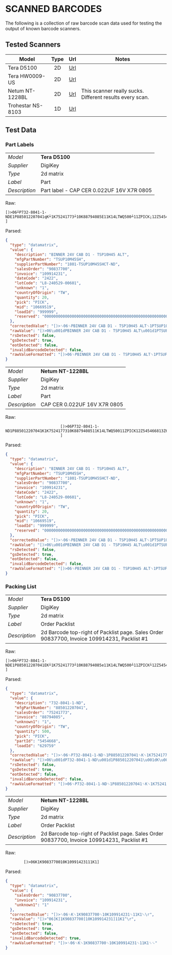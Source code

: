 # SCANNED BARCODES
The following is a collection of raw barcode scan data used for testing the output of known barcode scanners.

## Tested Scanners

| Model | Type | Url | Notes |
| ----- | :----: | :---: | ----- |
| Tera D5100 | 2D | [Url](https://tera-digital.com/products/d5100-2d-wireless-barcode-scanner-wholesale)||
| Tera HW0009-US | 2D | [Url](https://tera-digital.com/products/hw0009-2d-wireless-barcode-scanner-with-display-screen-wholesale)||
| Netum NT-1228BL | 2D | [Url](https://www.netum.net/products/nt-1228bl-bluetooth-2d-barcode-scanner-read-1d-qr-code?srsltid=AfmBOorC0t0gDld-uEfTg-MDjJgUZbNfK0f2A1jwF_Tc8bArT4NpNfF0)|This scanner really sucks. Different results every scan.|
| Trohestar NS-8103 | 1D | [Url](https://trohestar.com/product/trohestar-wireless-barcode-scanner-1d/)||

## Test Data

### Part Labels

| | |
| --- | --- |
| *Model* | __Tera D5100__ |
| *Supplier* | DigiKey |
| *Type* | 2d matrix |
| *Label* | Part |
| *Description* | Part label - CAP CER 0.022UF 16V X7R 0805 |
Raw:
```
[)>06┴P732-8041-1-NDE1P885012207041qK┴1K75241773┴10K88794085E11K14LTWQ500┴11ZPICK¡12Z5454668┴13Z629759Á20Z0000000000000000000000000000000000000000000000000000000000000000000000000000000000000000000000000000000000000000000000000000000000000000000000000000000000000000000000000000000000000
]
```
Parsed:
```json
{
  "type": "datamatrix",
  "value": {
    "description": "BINNER 24V CAB D1 - TSP10H45 ALT",
    "mfgPartNumber": "TSUP10M45SH",
    "supplierPartNumber": "1801-TSUP10M45SHCT-ND",
    "salesOrder": "90837700",
    "invoice": "109914231",
    "dateCode": "2422",
    "lotCode": "L8-240529-00601",
    "unknown": "1",
    "countryOfOrigin": "TW",
    "quantity": 20,
    "pick": "PICK",
    "mid": "10669519",
    "loadId": "999999",
    "reserved": "0000000000000000000000000000000000000000000000000000000"
  },
  "correctedValue": "[)>␞06␝PBINNER 24V CAB D1 - TSP10H45 ALT␝1PTSUP10M45SH␝30P1801-TSUP10M45SHCT-ND␝K␝1K90837700␝10K109914231␝9D2422␝1TL8-240529-00601␝11K1␝4LTW␝Q20␝11ZPICK␝12Z10669519␝13Z999999␝20Z0000000000000000000000000000000000000000000000000000000\r␄\r",
  "rawValue": "[)>06\u001dPBINNER 24V CAB D1 - TSP10H45 ALT\u001d1PTSUP10M45SH\u001d30P1801-TSUP10M45SHCT-ND\u001dK\u001d1K90837700\u001d10K109914231\u001d9D2422\u001d1TL8-240529-00601\u001d11K1\u001d4LTW\u001dQ20\u001d11ZPICK\u001d12Z10669519\u001d13Z999999\u001d20Z0000000000000000000000000000000000000000000000000000000\r",
  "rsDetected": false,
  "gsDetected": true,
  "eotDetected": false,
  "invalidBarcodeDetected": false,
  "rawValueFormatted": "[)>06␝PBINNER 24V CAB D1 - TSP10H45 ALT␝1PTSUP10M45SH␝30P1801-TSUP10M45SHCT-ND␝K␝1K90837700␝10K109914231␝9D2422␝1TL8-240529-00601␝11K1␝4LTW␝Q20␝11ZPICK␝12Z10669519␝13Z999999␝20Z0000000000000000000000000000000000000000000000000000000␍"
}
```

| | |
| --- | --- |
| *Model* | __Netum NT-1228BL__ |
| *Supplier* | DigiKey |
| *Type* | 2d matrix |
| *Label* | Part |
| *Description* | CAP CER 0.022UF 16V X7R 0805 |
Raw:
```
                        [)>06P732-8041-1-ND1P885012207041K1K7524177310K8879408511K14LTWQ50011ZPICK12Z545466813Z62975920Z0000000000000000000000000000000000000000000000000000000000000000000000000000000000000000000000000000000000000000000000000000000000000000000000000000000000000000000000000000000000000
                        ]
```
Parsed:
```json
{
  "type": "datamatrix",
  "value": {
    "description": "BINNER 24V CAB D1 - TSP10H45 ALT",
    "mfgPartNumber": "TSUP10M45SH",
    "supplierPartNumber": "1801-TSUP10M45SHCT-ND",
    "salesOrder": "90837700",
    "invoice": "109914231",
    "dateCode": "2422",
    "lotCode": "L8-240529-00601",
    "unknown": "1",
    "countryOfOrigin": "TW",
    "quantity": 20,
    "pick": "PICK",
    "mid": "10669519",
    "loadId": "999999",
    "reserved": "0000000000000000000000000000000000000000000000000000000"
  },
  "correctedValue": "[)>␞06␝PBINNER 24V CAB D1 - TSP10H45 ALT␝1PTSUP10M45SH␝30P1801-TSUP10M45SHCT-ND␝K␝1K90837700␝10K109914231␝9D2422␝1TL8-240529-00601␝11K1␝4LTW␝Q20␝11ZPICK␝12Z10669519␝13Z999999␝20Z0000000000000000000000000000000000000000000000000000000\r␄\r",
  "rawValue": "[)>06\u001dPBINNER 24V CAB D1 - TSP10H45 ALT\u001d1PTSUP10M45SH\u001d30P1801-TSUP10M45SHCT-ND\u001dK\u001d1K90837700\u001d10K109914231\u001d9D2422\u001d1TL8-240529-00601\u001d11K1\u001d4LTW\u001dQ20\u001d11ZPICK\u001d12Z10669519\u001d13Z999999\u001d20Z0000000000000000000000000000000000000000000000000000000\r",
  "rsDetected": false,
  "gsDetected": true,
  "eotDetected": false,
  "invalidBarcodeDetected": false,
  "rawValueFormatted": "[)>06␝PBINNER 24V CAB D1 - TSP10H45 ALT␝1PTSUP10M45SH␝30P1801-TSUP10M45SHCT-ND␝K␝1K90837700␝10K109914231␝9D2422␝1TL8-240529-00601␝11K1␝4LTW␝Q20␝11ZPICK␝12Z10669519␝13Z999999␝20Z0000000000000000000000000000000000000000000000000000000␍"
}
```

### Packing List

| | |
| --- | --- |
| *Model* | __Tera D5100__ |
| *Supplier* | DigiKey |
| *Type* | 2d matrix |
| *Label* | Order Packlist |
| *Description* | 2d Barcode top-right of Packlist page. Sales Order 90837700, Invoice 109914231, Packlist #1 |
Raw:
```
[)>06┴P732-8041-1-NDE1P885012207041EK┴1K75241773┴10K88794085e11K14LTWQ500┴11ZPICK┴12Z5454668┴13Z629759┴20Z0000000000000000000000000000000000000000000000000000000000000000000000000000000000000000000000000000000000000000000000000000000000000000000000000000000000000000000000000000000000000
]
```
Parsed:
```json
{
  "type": "datamatrix",
  "value": {
    "description": "732-8041-1-ND",
    "mfgPartNumber": "885012207041",
    "salesOrder": "75241773",
    "invoice": "88794085",
    "unknown1": "1",
    "countryOfOrigin": "TW",
    "quantity": 500,
    "pick": "PICK",
    "partId": "5454668",
    "loadId": "629759"
  },
  "correctedValue": "[)>␞06␝P732-8041-1-ND␝1P885012207041␝K␝1K75241773␝10K88794085␝11K1␝4LTW␝Q500␝11ZPICK␝12Z5454668␝13Z629759␝20Z0000000000000000000000000000000000000000000000000000000000000000000000000000000000000000000000000000000000000000000000000000000000000000000000000000000000000000000000000000000000000\r␄\r",
  "rawValue": "[)>06\u001dP732-8041-1-ND\u001d1P885012207041\u001dK\u001d1K75241773\u001d10K88794085\u001d11K1\u001d4LTW\u001dQ500\u001d11ZPICK\u001d12Z5454668\u001d13Z629759\u001d20Z0000000000000000000000000000000000000000000000000000000000000000000000000000000000000000000000000000000000000000000000000000000000000000000000000000000000000000000000000000000000000\r",
  "rsDetected": false,
  "gsDetected": true,
  "eotDetected": false,
  "invalidBarcodeDetected": false,
  "rawValueFormatted": "[)>06␝P732-8041-1-ND␝1P885012207041␝K␝1K75241773␝10K88794085␝11K1␝4LTW␝Q500␝11ZPICK␝12Z5454668␝13Z629759␝20Z0000000000000000000000000000000000000000000000000000000000000000000000000000000000000000000000000000000000000000000000000000000000000000000000000000000000000000000000000000000000000␍"
}
```

| | |
| --- | --- |
| *Model* | __Netum NT-1228BL__ |
| *Supplier* | DigiKey |
| *Type* | 2d matrix |
| *Label* | Order Packlist |
| *Description* | 2d Barcode top-right of Packlist page. Sales Order 90837700, Invoice 109914231, Packlist #1 |
Raw:
```
        [)>06K1K9083770010K10991423111K1]
```
Parsed:
```json
{
  "type": "datamatrix",
  "value": {
    "salesOrder": "90837700",
    "invoice": "109914231",
    "unknown1": "1"
  },
  "correctedValue": "[)>␞06␝K␝1K90837700␝10K109914231␝11K1␄\r",
  "rawValue": "[)>^06]K]1K90837700]10K109914231]11K1^\r",
  "rsDetected": true,
  "gsDetected": true,
  "eotDetected": false,
  "invalidBarcodeDetected": true,
  "rawValueFormatted": "[)>␞06␝K␝1K90837700␝10K109914231␝11K1␞␍"
}
```